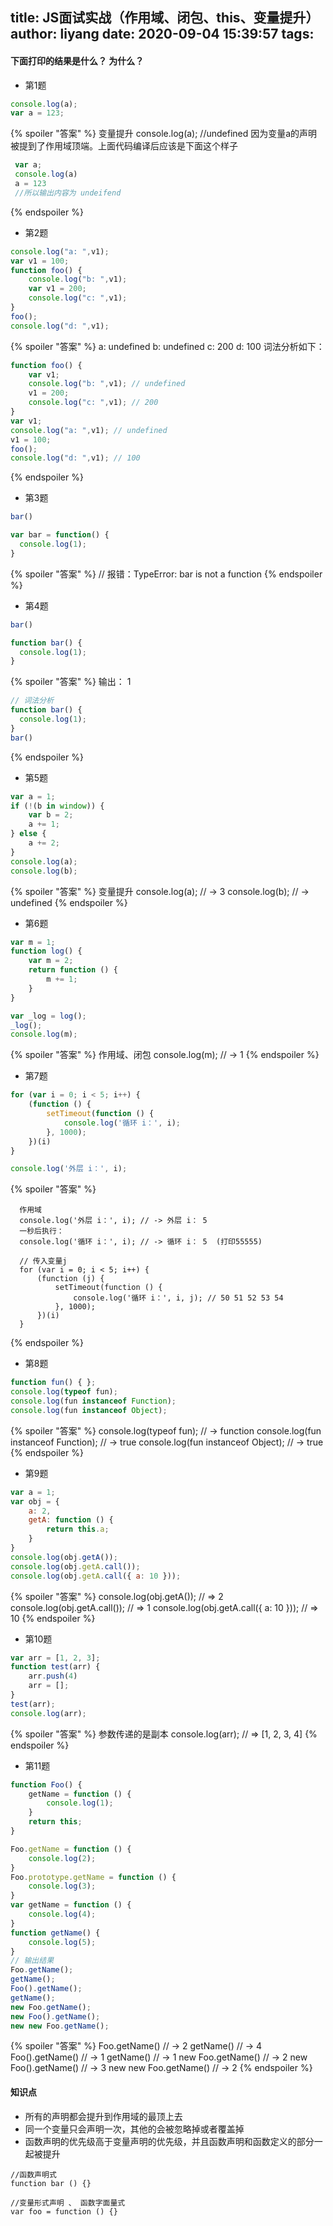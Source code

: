 title: JS面试实战（作用域、闭包、this、变量提升）
author: liyang
date: 2020-09-04 15:39:57
tags:
---
#### 下面打印的结果是什么？ 为什么？

- 第1题

```js
console.log(a);
var a = 123; 
```
{% spoiler "答案" %}
  变量提升
  console.log(a);  //undefined
  因为变量a的声明被提到了作用域顶端。上面代码编译后应该是下面这个样子
  ```js
   var a;
   console.log(a)
   a = 123
   //所以输出内容为 undeifend
  ```
{% endspoiler %}

- 第2题

```js
console.log("a: ",v1);
var v1 = 100;
function foo() {
    console.log("b: ",v1);
    var v1 = 200;
    console.log("c: ",v1);
}
foo();
console.log("d: ",v1);

```

{% spoiler "答案" %}
a:  undefined
b:  undefined
c:  200
d:  100
词法分析如下：
```js
function foo() {
	var v1;
    console.log("b: ",v1); // undefined
    v1 = 200;
    console.log("c: ",v1); // 200
}
var v1;
console.log("a: ",v1); // undefined
v1 = 100;
foo();
console.log("d: ",v1); // 100
```
{% endspoiler %}

- 第3题

```js
bar()

var bar = function() {
  console.log(1);
}
```
{% spoiler "答案" %}
// 报错：TypeError: bar is not a function
{% endspoiler %}

- 第4题

```js
bar()

function bar() {
  console.log(1);
}
```
{% spoiler "答案" %}
输出： 1
```js 
// 词法分析
function bar() {
  console.log(1);
}
bar()
```
{% endspoiler %}

- 第5题 

```js
var a = 1;
if (!(b in window)) {
    var b = 2;
    a += 1;
} else {
    a += 2;
}
console.log(a);
console.log(b);
```

{% spoiler "答案" %}
  变量提升
  console.log(a); // ->  3
  console.log(b); // ->  undefined
{% endspoiler %}

- 第6题 

```js
var m = 1;
function log() {
    var m = 2;
    return function () {
        m += 1;
    }
}

var _log = log();
_log();
console.log(m);
```
{% spoiler "答案" %}
作用域、闭包
console.log(m); // -> 1
{% endspoiler %}

- 第7题

```js
for (var i = 0; i < 5; i++) {
    (function () {
        setTimeout(function () {
            console.log('循环 i：', i);
        }, 1000);
    })(i)
}

console.log('外层 i：', i);
```

{% spoiler "答案" %}
```
  作用域
  console.log('外层 i：', i); // -> 外层 i： 5
  一秒后执行：
  console.log('循环 i：', i); // -> 循环 i： 5  (打印55555)

  // 传入变量j
  for (var i = 0; i < 5; i++) {
      (function (j) {
          setTimeout(function () {
              console.log('循环 i：', i, j); // 50 51 52 53 54
          }, 1000);
      })(i)
  }
```
{% endspoiler %}

- 第8题

```js
function fun() { };
console.log(typeof fun);
console.log(fun instanceof Function);
console.log(fun instanceof Object);
```
{% spoiler "答案" %}
console.log(typeof fun); // -> function
console.log(fun instanceof Function); // -> true
console.log(fun instanceof Object); // -> true
{% endspoiler %}

- 第9题

```js
var a = 1;
var obj = {
    a: 2,
    getA: function () {
        return this.a;
    }
}
console.log(obj.getA()); 
console.log(obj.getA.call());
console.log(obj.getA.call({ a: 10 }));
```
{% spoiler "答案" %}
console.log(obj.getA()); // => 2
console.log(obj.getA.call()); // => 1
console.log(obj.getA.call({ a: 10 })); // => 10
{% endspoiler %}

- 第10题

```js
var arr = [1, 2, 3];
function test(arr) {
    arr.push(4)
    arr = [];
}
test(arr);
console.log(arr);
```
{% spoiler "答案" %}
参数传递的是副本
console.log(arr); // => [1, 2, 3, 4]
{% endspoiler %}

- 第11题

```js
function Foo() { 
    getName = function () {
        console.log(1);
    }
    return this;
}

Foo.getName = function () {
    console.log(2);
}
Foo.prototype.getName = function () {
    console.log(3);
}
var getName = function () {
    console.log(4);
}
function getName() {
    console.log(5);
}
// 输出结果
Foo.getName();
getName();
Foo().getName();
getName();
new Foo.getName();
new Foo().getName();
new new Foo.getName();
```

{% spoiler "答案" %}
Foo.getName() // -> 2
getName() // -> 4
Foo().getName() // -> 1
getName() // -> 1
new Foo.getName() // -> 2
new Foo().getName() // -> 3
new new Foo.getName() // -> 2
{% endspoiler %}

#### 知识点

- 所有的声明都会提升到作用域的最顶上去
- 同一个变量只会声明一次，其他的会被忽略掉或者覆盖掉
- 函数声明的优先级高于变量声明的优先级，并且函数声明和函数定义的部分一起被提升

```
//函数声明式
function bar () {}

//变量形式声明 、 函数字面量式
var foo = function () {}
```